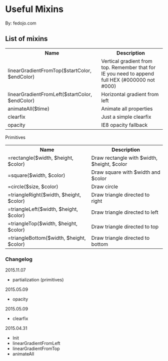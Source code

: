 # Useful Mixins

By: fedojo.com

## List of mixins

<table>
<tr>
	<th>Name</th>
	<th>Description</th>
</tr>
<tr>
	<td>linearGradientFromTop($startColor, $endColor)</td>
	<td>Vertical gradient from top. Remember that for IE you need to append full HEX (#000000 not #000)</td>
</tr>
<tr>
	<td>linearGradientFromLeft($startColor, $endColor)</td>
	<td>Horizontal gradient from left</td>
</tr>
<tr>
	<td>animateAll($time)</td>
	<td>Animate all properties</td>
</tr>
<tr>
	<td>clearfix</td>
	<td>Just a simple clearfix</td>
</tr>
<tr>
	<td>opacity</td>
	<td>IE8 opacity fallback</td>
</tr>
</table>

Primitives
<table>
<tr>
	<th>Name</th>
	<th>Description</th>
</tr>
<tr>
	<td>=rectangle($width, $height, $color)</td>
	<td>Draw rectangle with $width, $height, $color</td>
</tr>
<tr>
	<td>=square($width, $color)</td>
	<td>Draw square with $width and $color</td>
</tr>
<tr>
	<td>=circle($size, $color)</td>
	<td>Draw circle</td>
</tr>
<tr>
	<td>=triangleRight($width, $height, $color)</td>
	<td>Draw triangle directed to right</td>
</tr>
<tr>
	<td>=triangleLeft($width, $height, $color)</td>
	<td>Draw triangle directed to left</td>
</tr>
<tr>
	<td>=triangleTop($width, $height, $color)</td>
	<td>Draw triangle directed to top</td>
</tr>
<tr>
	<td>=triangleBottom($width, $height, $color)</td>
	<td>Draw triangle directed to bottom</td>
</tr>
</table>


### Changelog
2015.11.07
- partialization (primitives)

2015.05.09
- opacity

2015.05.09
- clearfix

2015.04.31
- Init
- linearGradientFromLeft
- linearGradientFromTop
- animateAll
